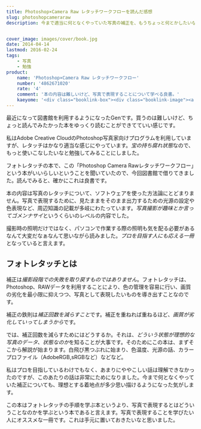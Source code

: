 ```yaml
---
title: Photoshop×Camera Raw レタッチワークフローを読んだ感想
slug: photoshopcameraraw
description: 今まで適当に何となくやっていた写真の補正を、もうちょっと何とかしたいなと思い読んでみました。写真で表現することについてかなり詳しく記述されており、非常に勉強になりました。Photoshopの操作より、写真で表現に関する知識が役に立ちます。


cover_image: images/cover/book.jpg
date: 2014-04-14
lastmod: 2016-02-24
tags: 
    - 写真
    - 勉強
product:
    name: 'Photoshop×Camera Raw レタッチワークフロー'
    number: '4862671020'
    rate: '4'
    comment: '本の内容は難しいけど、写真で表現することについて学べる良書。'
    kaeyome: '<div class="booklink-box"><div class="booklink-image"><a href="http://www.amazon.co.jp/exec/obidos/asin/4862671020/illusionspace-22/" rel="nofollow" target="_blank"><img src="http://ecx.images-amazon.com/images/I/51J6eY4UuIL._SL160_.jpg" style="border: none;" /></a></div><div class="booklink-info"><div class="booklink-name"><a href="http://www.amazon.co.jp/exec/obidos/asin/4862671020/illusionspace-22/" rel="nofollow" target="_blank">Photoshop×Camera Raw レタッチワークフロー フォトグラファーが知りたかった速さと質を高める方法</a><div class="booklink-powered-date">posted with <a href="http://yomereba.com" rel="nofollow" target="_blank">ヨメレバ</a></div></div><div class="booklink-detail">茂手木 秀行 ワークスコーポレーション 2011-03-29    </div><div class="booklink-link2"><div class="shoplinkamazon"><a href="http://www.amazon.co.jp/exec/obidos/asin/4862671020/illusionspace-22/" rel="nofollow" target="_blank" title="アマゾン" >Amazonで購入</a></div><div class="shoplinkrakuten"><a href="http://hb.afl.rakuten.co.jp/hgc/11acbc01.369b1bf6.11acbc02.cabf9fe9/?pc=http%3A%2F%2Fbooks.rakuten.co.jp%2Frb%2F11126542%2F%3Fscid%3Daf_ich_link_urltxt%26m%3Dhttp%3A%2F%2Fm.rakuten.co.jp%2Fev%2Fbook%2F" rel="nofollow" target="_blank" title="楽天ブックス" >楽天ブックスで購入</a></div>                         <div class="shoplinkkino"><a href="http://ck.jp.ap.valuecommerce.com/servlet/referral?sid=3085416&pid=882196163&vc_url=http%3A%2F%2Fwww.kinokuniya.co.jp%2Ff%2Fdsg-01-9784862671028" target="_blank" title="kino" >紀伊國屋書店で購入<img src="http://ad.jp.ap.valuecommerce.com/servlet/gifbanner?sid=3085416&pid=882196163" height="1" width="1" border="0"></a></div>                   </div></div><div class="booklink-footer"></div></div>'
---
```


最近になって図書館を利用するようになったGenです。買うのは難しいけど、ちょっと読んでみたかった本をゆっくり読むことができてていい感じです。

私はAdobe Creative CloudのPhotoshop写真家向けプログラムを利用していますが、レタッチはかなり適当な感じにやっています。<em>宝の持ち腐れ状態</em>なので、もっと使いこなしたいなと勉強してみることにしました。

フォトレタッチの本で、この「Photoshop Camera Rawレタッチワークフロー」という本がいいらしいということを聞いていたので、今回図書館で借りてきました。読んでみると、確かにこれは良書です。

本の内容は写真のレタッチについて、ソフトウェアを使った方法論にとどまりません。写真で表現するために、見たままをそのまま出力するための光源の設定や色表現など、周辺知識の記載が多岐にわたっています。<em>写真撮影が趣味とか言ってゴメンナサイ</em>というくらいのレベルの内容でした。

撮影時の照明だけではなく、パソコンで作業する際の照明も気を配る必要があるなんて大変だなぁなんて思いながら読みました。<em>プロを目指す人にも応える一冊</em>となっていると言えます。


## フォトレタッチとは


補正は<em>撮影段階での失敗を取り戻すものではありません</em>。フォトレタッチは、Photoshop、RAWデータを利用することにより、色の管理を容易に行い、画質の劣化を最小限に抑えつつ、写真として表現したいものを導き出すことなのです。

補正の鉄則は<em>補正回数を減らすこと</em>です。補正を重ねれば重ねるほど、<em>画質が劣化していってしまうから</em>です。

では、補正回数を減らすためにはどうするか。それは、<em>どういう状態が理想的な写真のデータ、状態なのか</em>を知ることが大事です。そのためにこの本は、まずそこから解説が始まります。白飛び黒つぶれに始まり、色温度、光源の話、カラープロファイル（AdobeRGB,sRGBなど）などなど。

私はプロを目指しているわけでもなく、あまりにややこしい話は理解できなかったのですが、このあたりの話は非常にためになりました。今まで何となくやっていた補正についても、理想とする着地点が多少思い描けるようになった気がします。

この本はフォトレタッチの手順を学ぶ本というより、写真で表現するとはどういうことなのかを学ぶという本であると言えます。写真で表現することを学びたい人にオススメな一冊です。これは手元に置いておきたいなと思いました。


  